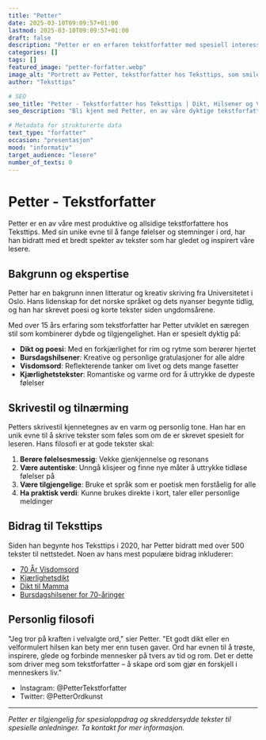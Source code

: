 ```yaml
---
title: "Petter"
date: 2025-03-10T09:09:57+01:00
lastmod: 2025-03-10T09:09:57+01:00
draft: false
description: "Petter er en erfaren tekstforfatter med spesiell interesse for poesi, bursdagshilsener og livsvisdommer. Med sin varme og personlige skrivestil har han bidratt med hundrevis av tekster til Teksttips."
categories: []
tags: []
featured_image: "petter-forfatter.webp"
image_alt: "Portrett av Petter, tekstforfatter hos Teksttips, som smiler mot kameraet med en penn i hånden"
author: "Teksttips"

# SEO
seo_title: "Petter - Tekstforfatter hos Teksttips | Dikt, Hilsener og Visdomsord"
seo_description: "Bli kjent med Petter, en av våre dyktige tekstforfattere som spesialiserer seg på dikt, bursdagshilsener og visdomsord. Les mer om hans bakgrunn og bidrag til Teksttips."

# Metadata for strukturerte data
text_type: "forfatter"
occasion: "presentasjon"
mood: "informativ"
target_audience: "lesere"
number_of_texts: 0
---
```


# Petter - Tekstforfatter

Petter er en av våre mest produktive og allsidige tekstforfattere hos Teksttips. Med sin unike evne til å fange følelser og stemninger i ord, har han bidratt med et bredt spekter av tekster som har gledet og inspirert våre lesere.

## Bakgrunn og ekspertise

Petter har en bakgrunn innen litteratur og kreativ skriving fra Universitetet i Oslo. Hans lidenskap for det norske språket og dets nyanser begynte tidlig, og han har skrevet poesi og korte tekster siden ungdomsårene.

Med over 15 års erfaring som tekstforfatter har Petter utviklet en særegen stil som kombinerer dybde og tilgjengelighet. Han er spesielt dyktig på:

- **Dikt og poesi**: Med en forkjærlighet for rim og rytme som berører hjertet
- **Bursdagshilsener**: Kreative og personlige gratulasjoner for alle aldre
- **Visdomsord**: Reflekterende tanker om livet og dets mange fasetter
- **Kjærlighetstekster**: Romantiske og varme ord for å uttrykke de dypeste følelser

## Skrivestil og tilnærming

Petters skrivestil kjennetegnes av en varm og personlig tone. Han har en unik evne til å skrive tekster som føles som om de er skrevet spesielt for leseren. Hans filosofi er at gode tekster skal:

1. **Berøre følelsesmessig**: Vekke gjenkjennelse og resonans
2. **Være autentiske**: Unngå klisjeer og finne nye måter å uttrykke tidløse følelser på
3. **Være tilgjengelige**: Bruke et språk som er poetisk men forståelig for alle
4. **Ha praktisk verdi**: Kunne brukes direkte i kort, taler eller personlige meldinger

## Bidrag til Teksttips

Siden han begynte hos Teksttips i 2020, har Petter bidratt med over 500 tekster til nettstedet. Noen av hans mest populære bidrag inkluderer:

- [70 År Visdomsord](/visdomsord/70-ar-visdomsord-laerdommer-og-latter-fra-et-liv-rikt-pa-erfaring/)
- [Kjærlighetsdikt](/uncategorized/kjaerlighetsdikt/)
- [Dikt til Mamma](/dikt/dikt-til-mamma/)
- [Bursdagshilsener for 70-åringer](/uncategorized/30-fantastiske-bursdagshilsener-for-a-feire-en-70-aring/)

## Personlig filosofi

"Jeg tror på kraften i velvalgte ord," sier Petter. "Et godt dikt eller en velformulert hilsen kan bety mer enn tusen gaver. Ord har evnen til å trøste, inspirere, glede og forbinde mennesker på tvers av tid og rom. Det er dette som driver meg som tekstforfatter – å skape ord som gjør en forskjell i menneskers liv."


- Instagram: @PetterTekstforfatter
- Twitter: @PetterOrdkunst

---

*Petter er tilgjengelig for spesialoppdrag og skreddersydde tekster til spesielle anledninger. Ta kontakt for mer informasjon.*
